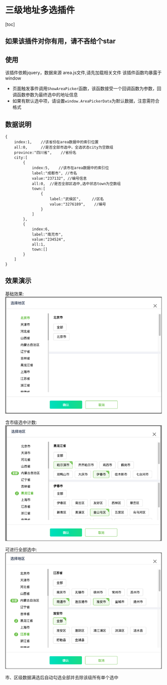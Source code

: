 # 三级地址多选插件

[toc]

## 如果该插件对你有用，请不吝给个star

## 使用

该插件依赖jquery，数据来源 area.js文件,请先加载相关文件
该插件函数均暴露于window

+ 页面触发事件调用```ShowAreaPicker```函数，该函数接受一个回调函数为参数，回调函数参数为最终选中的地址信息
+ 如果有默认选中项，请设置```window.AreaPickerData```为默认数据，注意需符合格式

## 数据说明

    {
        index:1,    //该省份在area数据中的索引位置
        all:0,      //是否全部市选中，全选状态city为空数组
        province:"四川省",    //省份名
        city:[      
            {
                index:5,    //该市在area数据中的索引位
                label:"成都市", //市名
                value:"237132", //编号信息
                all:0,  //是否全部区选中,选中状态town为空数组
                town:[
                    {
                        label:"武侯区",     //区名
                        value:"3276189",    //编号
                    }
                ]
            },
            {
                index:6,
                label:"南充市",
                value:"234524",
                all:1,
                town:[]
            }
        ]
    }

## 效果演示

基础效果:
![alt 全部选中](img/test1.png)

含市级选中计数:
![alt 全部选中](img/test2.png)

可进行全部选中:
![alt 全部选中](img/test3.png)

市、区级数据满选后自动勾选全部并去除该级所有单个选中
